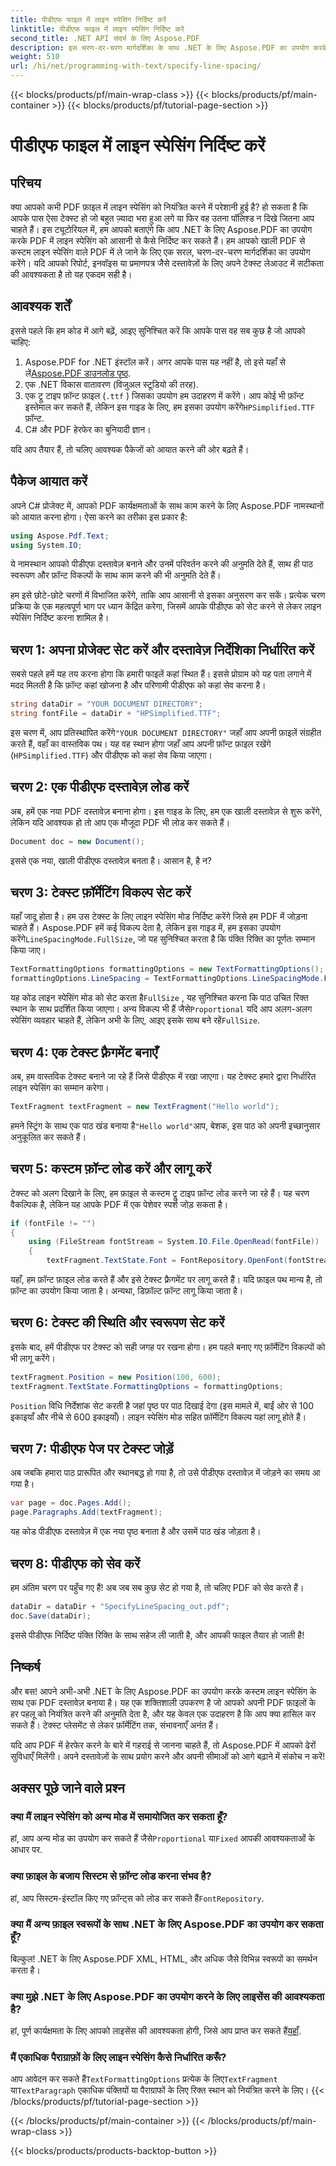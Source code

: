 ```yaml
---
title: पीडीएफ फाइल में लाइन स्पेसिंग निर्दिष्ट करें
linktitle: पीडीएफ फाइल में लाइन स्पेसिंग निर्दिष्ट करें
second_title: .NET API संदर्भ के लिए Aspose.PDF
description: इस चरण-दर-चरण मार्गदर्शिका के साथ .NET के लिए Aspose.PDF का उपयोग करके PDF में लाइन स्पेसिंग निर्दिष्ट करना सीखें। सटीक टेक्स्ट फ़ॉर्मेटिंग चाहने वाले डेवलपर्स के लिए बिल्कुल सही।
weight: 510
url: /hi/net/programming-with-text/specify-line-spacing/
---
```


{{< blocks/products/pf/main-wrap-class >}}
{{< blocks/products/pf/main-container >}}
{{< blocks/products/pf/tutorial-page-section >}}

# पीडीएफ फाइल में लाइन स्पेसिंग निर्दिष्ट करें

## परिचय

क्या आपको कभी PDF फ़ाइल में लाइन स्पेसिंग को नियंत्रित करने में परेशानी हुई है? हो सकता है कि आपके पास ऐसा टेक्स्ट हो जो बहुत ज़्यादा भरा हुआ लगे या फिर वह उतना पॉलिश्ड न दिखे जितना आप चाहते हैं। इस ट्यूटोरियल में, हम आपको बताएंगे कि आप .NET के लिए Aspose.PDF का उपयोग करके PDF में लाइन स्पेसिंग को आसानी से कैसे निर्दिष्ट कर सकते हैं। हम आपको खाली PDF से कस्टम लाइन स्पेसिंग वाले PDF में ले जाने के लिए एक सरल, चरण-दर-चरण मार्गदर्शिका का उपयोग करेंगे। यदि आपको रिपोर्ट, इनवॉइस या प्रमाणपत्र जैसे दस्तावेज़ों के लिए अपने टेक्स्ट लेआउट में सटीकता की आवश्यकता है तो यह एकदम सही है।

## आवश्यक शर्तें

इससे पहले कि हम कोड में आगे बढ़ें, आइए सुनिश्चित करें कि आपके पास वह सब कुछ है जो आपको चाहिए:

1.  Aspose.PDF for .NET इंस्टॉल करें। अगर आपके पास यह नहीं है, तो इसे यहाँ से लें[Aspose.PDF डाउनलोड पृष्ठ](https://releases.aspose.com/pdf/net/).
2. एक .NET विकास वातावरण (विजुअल स्टूडियो की तरह).
3. एक ट्रू टाइप फ़ॉन्ट फ़ाइल (`.ttf` ) जिसका उपयोग हम उदाहरण में करेंगे। आप कोई भी फ़ॉन्ट इस्तेमाल कर सकते हैं, लेकिन इस गाइड के लिए, हम इसका उपयोग करेंगे`HPSimplified.TTF` फ़ॉन्ट.
4. C# और PDF हेरफेर का बुनियादी ज्ञान।

यदि आप तैयार हैं, तो चलिए आवश्यक पैकेजों को आयात करने की ओर बढ़ते हैं।

## पैकेज आयात करें

अपने C# प्रोजेक्ट में, आपको PDF कार्यक्षमताओं के साथ काम करने के लिए Aspose.PDF नामस्थानों को आयात करना होगा। ऐसा करने का तरीका इस प्रकार है:

```csharp
using Aspose.Pdf.Text;
using System.IO;
```

ये नामस्थान आपको पीडीएफ दस्तावेज़ बनाने और उनमें परिवर्तन करने की अनुमति देते हैं, साथ ही पाठ स्वरूपण और फ़ॉन्ट विकल्पों के साथ काम करने की भी अनुमति देते हैं।

हम इसे छोटे-छोटे चरणों में विभाजित करेंगे, ताकि आप आसानी से इसका अनुसरण कर सकें। प्रत्येक चरण प्रक्रिया के एक महत्वपूर्ण भाग पर ध्यान केंद्रित करेगा, जिसमें आपके पीडीएफ को सेट करने से लेकर लाइन स्पेसिंग निर्दिष्ट करना शामिल है।

## चरण 1: अपना प्रोजेक्ट सेट करें और दस्तावेज़ निर्देशिका निर्धारित करें

सबसे पहले हमें यह तय करना होगा कि हमारी फाइलें कहां स्थित हैं। इससे प्रोग्राम को यह पता लगाने में मदद मिलती है कि फ़ॉन्ट कहां खोजना है और परिणामी पीडीएफ को कहां सेव करना है।

```csharp
string dataDir = "YOUR DOCUMENT DIRECTORY";
string fontFile = dataDir + "HPSimplified.TTF";
```

 इस चरण में, आप प्रतिस्थापित करेंगे`"YOUR DOCUMENT DIRECTORY"` जहाँ आप अपनी फ़ाइलें संग्रहीत करते हैं, वहाँ का वास्तविक पथ। यह वह स्थान होगा जहाँ आप अपनी फ़ॉन्ट फ़ाइल रखेंगे (`HPSimplified.TTF`) और पीडीएफ को कहां सेव किया जाएगा।

## चरण 2: एक पीडीएफ दस्तावेज़ लोड करें

अब, हमें एक नया PDF दस्तावेज़ बनाना होगा। इस गाइड के लिए, हम एक खाली दस्तावेज़ से शुरू करेंगे, लेकिन यदि आवश्यक हो तो आप एक मौजूदा PDF भी लोड कर सकते हैं।

```csharp
Document doc = new Document();
```

इससे एक नया, खाली पीडीएफ दस्तावेज़ बनता है। आसान है, है न?

## चरण 3: टेक्स्ट फ़ॉर्मेटिंग विकल्प सेट करें

 यहाँ जादू होता है। हम उस टेक्स्ट के लिए लाइन स्पेसिंग मोड निर्दिष्ट करेंगे जिसे हम PDF में जोड़ना चाहते हैं। Aspose.PDF हमें कई विकल्प देता है, लेकिन इस गाइड में, हम इसका उपयोग करेंगे`LineSpacingMode.FullSize`, जो यह सुनिश्चित करता है कि पंक्ति रिक्ति का पूर्णतः सम्मान किया जाए।

```csharp
TextFormattingOptions formattingOptions = new TextFormattingOptions();
formattingOptions.LineSpacing = TextFormattingOptions.LineSpacingMode.FullSize;
```

 यह कोड लाइन स्पेसिंग मोड को सेट करता है`FullSize` , यह सुनिश्चित करना कि पाठ उचित रिक्त स्थान के साथ प्रदर्शित किया जाएगा। अन्य विकल्प भी हैं जैसे`Proportional` यदि आप अलग-अलग स्पेसिंग व्यवहार चाहते हैं, लेकिन अभी के लिए, आइए इसके साथ बने रहें`FullSize`.

## चरण 4: एक टेक्स्ट फ़्रैगमेंट बनाएँ

अब, हम वास्तविक टेक्स्ट बनाने जा रहे हैं जिसे पीडीएफ में रखा जाएगा। यह टेक्स्ट हमारे द्वारा निर्धारित लाइन स्पेसिंग का सम्मान करेगा।

```csharp
TextFragment textFragment = new TextFragment("Hello world");
```

 हमने स्ट्रिंग के साथ एक पाठ खंड बनाया है`"Hello world"`आप, बेशक, इस पाठ को अपनी इच्छानुसार अनुकूलित कर सकते हैं।

## चरण 5: कस्टम फ़ॉन्ट लोड करें और लागू करें

टेक्स्ट को अलग दिखाने के लिए, हम फ़ाइल से कस्टम ट्रू टाइप फ़ॉन्ट लोड करने जा रहे हैं। यह चरण वैकल्पिक है, लेकिन यह आपके PDF में एक पेशेवर स्पर्श जोड़ सकता है।

```csharp
if (fontFile != "")
{
    using (FileStream fontStream = System.IO.File.OpenRead(fontFile))
    {
        textFragment.TextState.Font = FontRepository.OpenFont(fontStream, FontTypes.TTF);
```

यहाँ, हम फ़ॉन्ट फ़ाइल लोड करते हैं और इसे टेक्स्ट फ़्रैगमेंट पर लागू करते हैं। यदि फ़ाइल पथ मान्य है, तो फ़ॉन्ट का उपयोग किया जाता है। अन्यथा, डिफ़ॉल्ट फ़ॉन्ट लागू किया जाता है।

## चरण 6: टेक्स्ट की स्थिति और स्वरूपण सेट करें

इसके बाद, हमें पीडीएफ पर टेक्स्ट को सही जगह पर रखना होगा। हम पहले बनाए गए फ़ॉर्मेटिंग विकल्पों को भी लागू करेंगे।

```csharp
textFragment.Position = new Position(100, 600);
textFragment.TextState.FormattingOptions = formattingOptions;
```

`Position` विधि निर्देशांक सेट करती है जहां पृष्ठ पर पाठ दिखाई देगा (इस मामले में, बाईं ओर से 100 इकाइयाँ और नीचे से 600 इकाइयाँ)। लाइन स्पेसिंग मोड सहित फ़ॉर्मेटिंग विकल्प यहां लागू होते हैं।

## चरण 7: पीडीएफ पेज पर टेक्स्ट जोड़ें

अब जबकि हमारा पाठ प्रारूपित और स्थानबद्ध हो गया है, तो उसे पीडीएफ दस्तावेज़ में जोड़ने का समय आ गया है।

```csharp
var page = doc.Pages.Add();
page.Paragraphs.Add(textFragment);
```

यह कोड पीडीएफ दस्तावेज़ में एक नया पृष्ठ बनाता है और उसमें पाठ खंड जोड़ता है।

## चरण 8: पीडीएफ को सेव करें

हम अंतिम चरण पर पहुँच गए हैं! अब जब सब कुछ सेट हो गया है, तो चलिए PDF को सेव करते हैं।

```csharp
dataDir = dataDir + "SpecifyLineSpacing_out.pdf";
doc.Save(dataDir);
```

इससे पीडीएफ निर्दिष्ट पंक्ति रिक्ति के साथ सहेज ली जाती है, और आपकी फाइल तैयार हो जाती है!

## निष्कर्ष

और बस! आपने अभी-अभी .NET के लिए Aspose.PDF का उपयोग करके कस्टम लाइन स्पेसिंग के साथ एक PDF दस्तावेज़ बनाया है। यह एक शक्तिशाली उपकरण है जो आपको अपनी PDF फ़ाइलों के हर पहलू को नियंत्रित करने की अनुमति देता है, और यह केवल एक उदाहरण है कि आप क्या हासिल कर सकते हैं। टेक्स्ट प्लेसमेंट से लेकर फ़ॉर्मेटिंग तक, संभावनाएँ अनंत हैं।

यदि आप PDF में हेरफेर करने के बारे में गहराई से जानना चाहते हैं, तो Aspose.PDF में आपको ढेरों सुविधाएँ मिलेंगी। अपने दस्तावेज़ों के साथ प्रयोग करने और अपनी सीमाओं को आगे बढ़ाने में संकोच न करें!

## अक्सर पूछे जाने वाले प्रश्न

### क्या मैं लाइन स्पेसिंग को अन्य मोड में समायोजित कर सकता हूँ?  
 हां, आप अन्य मोड का उपयोग कर सकते हैं जैसे`Proportional` या`Fixed` आपकी आवश्यकताओं के आधार पर.

### क्या फ़ाइल के बजाय सिस्टम से फ़ॉन्ट लोड करना संभव है?  
 हां, आप सिस्टम-इंस्टॉल किए गए फ़ॉन्ट्स को लोड कर सकते हैं`FontRepository`.

### क्या मैं अन्य फ़ाइल स्वरूपों के साथ .NET के लिए Aspose.PDF का उपयोग कर सकता हूँ?  
बिल्कुल! .NET के लिए Aspose.PDF XML, HTML, और अधिक जैसे विभिन्न स्वरूपों का समर्थन करता है।

### क्या मुझे .NET के लिए Aspose.PDF का उपयोग करने के लिए लाइसेंस की आवश्यकता है?  
हां, पूर्ण कार्यक्षमता के लिए आपको लाइसेंस की आवश्यकता होगी, जिसे आप प्राप्त कर सकते हैं[यहाँ](https://purchase.aspose.com/buy).

### मैं एकाधिक पैराग्राफ़ों के लिए लाइन स्पेसिंग कैसे निर्धारित करूँ?  
 आप आवेदन कर सकते हैं`TextFormattingOptions` प्रत्येक के लिए`TextFragment` या`TextParagraph` एकाधिक पंक्तियों या पैराग्राफों के लिए रिक्त स्थान को नियंत्रित करने के लिए।
{{< /blocks/products/pf/tutorial-page-section >}}

{{< /blocks/products/pf/main-container >}}
{{< /blocks/products/pf/main-wrap-class >}}

{{< blocks/products/products-backtop-button >}}
